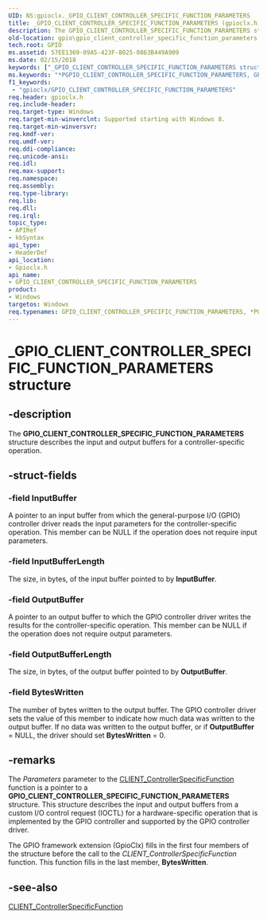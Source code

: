 ```yaml
---
UID: NS:gpioclx._GPIO_CLIENT_CONTROLLER_SPECIFIC_FUNCTION_PARAMETERS
title: _GPIO_CLIENT_CONTROLLER_SPECIFIC_FUNCTION_PARAMETERS (gpioclx.h)
description: The GPIO_CLIENT_CONTROLLER_SPECIFIC_FUNCTION_PARAMETERS structure describes the input and output buffers for a controller-specific operation.
old-location: gpio\gpio_client_controller_specific_function_parameters.htm
tech.root: GPIO
ms.assetid: 57EE1369-09A5-423F-8025-0863B449A909
ms.date: 02/15/2018
keywords: ["_GPIO_CLIENT_CONTROLLER_SPECIFIC_FUNCTION_PARAMETERS structure"]
ms.keywords: "*PGPIO_CLIENT_CONTROLLER_SPECIFIC_FUNCTION_PARAMETERS, GPIO.gpio_client_controller_specific_function_parameters, GPIO_CLIENT_CONTROLLER_SPECIFIC_FUNCTION_PARAMETERS, GPIO_CLIENT_CONTROLLER_SPECIFIC_FUNCTION_PARAMETERS structure [Parallel Ports], PGPIO_CLIENT_CONTROLLER_SPECIFIC_FUNCTION_PARAMETERS, PGPIO_CLIENT_CONTROLLER_SPECIFIC_FUNCTION_PARAMETERS structure pointer [Parallel Ports], _GPIO_CLIENT_CONTROLLER_SPECIFIC_FUNCTION_PARAMETERS, gpioclx/GPIO_CLIENT_CONTROLLER_SPECIFIC_FUNCTION_PARAMETERS, gpioclx/PGPIO_CLIENT_CONTROLLER_SPECIFIC_FUNCTION_PARAMETERS"
f1_keywords:
 - "gpioclx/GPIO_CLIENT_CONTROLLER_SPECIFIC_FUNCTION_PARAMETERS"
req.header: gpioclx.h
req.include-header: 
req.target-type: Windows
req.target-min-winverclnt: Supported starting with Windows 8.
req.target-min-winversvr: 
req.kmdf-ver: 
req.umdf-ver: 
req.ddi-compliance: 
req.unicode-ansi: 
req.idl: 
req.max-support: 
req.namespace: 
req.assembly: 
req.type-library: 
req.lib: 
req.dll: 
req.irql: 
topic_type:
- APIRef
- kbSyntax
api_type:
- HeaderDef
api_location:
- Gpioclx.h
api_name:
- GPIO_CLIENT_CONTROLLER_SPECIFIC_FUNCTION_PARAMETERS
product:
- Windows
targetos: Windows
req.typenames: GPIO_CLIENT_CONTROLLER_SPECIFIC_FUNCTION_PARAMETERS, *PGPIO_CLIENT_CONTROLLER_SPECIFIC_FUNCTION_PARAMETERS
---
```


# _GPIO_CLIENT_CONTROLLER_SPECIFIC_FUNCTION_PARAMETERS structure


## -description


The <b>GPIO_CLIENT_CONTROLLER_SPECIFIC_FUNCTION_PARAMETERS</b> structure describes the input and output buffers for a controller-specific operation.


## -struct-fields




### -field InputBuffer

A pointer to an input buffer from which the general-purpose I/O (GPIO) controller driver reads the input parameters for the controller-specific operation. This member can be NULL if the operation does not require input parameters.


### -field InputBufferLength

The size, in bytes, of the input buffer pointed to by <b>InputBuffer</b>.


### -field OutputBuffer

A pointer to an output buffer to which the GPIO controller driver writes the results for the controller-specific operation. This member can be NULL if the operation does not require output parameters.


### -field OutputBufferLength

The size, in bytes, of the output buffer pointed to by <b>OutputBuffer</b>.


### -field BytesWritten

The number of bytes written to the output buffer. The GPIO controller driver sets the value of this member to indicate how much data was written to the output buffer. If no data was written to the output buffer, or if <b>OutputBuffer</b> = NULL, the driver should set <b>BytesWritten</b> = 0.


## -remarks



The <i>Parameters</i> parameter to the <a href="https://docs.microsoft.com/windows-hardware/drivers/ddi/gpioclx/nc-gpioclx-gpio_client_controller_specific_function">CLIENT_ControllerSpecificFunction</a> function is a pointer to a <b>GPIO_CLIENT_CONTROLLER_SPECIFIC_FUNCTION_PARAMETERS</b> structure. This structure describes the input and output buffers from a custom I/O control request (IOCTL) for a hardware-specific operation that is implemented by the GPIO controller and supported by the GPIO controller driver.

The GPIO framework extension (GpioClx) fills in the first four members of the structure before the call to the <i>CLIENT_ControllerSpecificFunction</i> function. This function fills in the last member, <b>BytesWritten</b>.




## -see-also




<a href="https://docs.microsoft.com/windows-hardware/drivers/ddi/gpioclx/nc-gpioclx-gpio_client_controller_specific_function">CLIENT_ControllerSpecificFunction</a>
 

 

